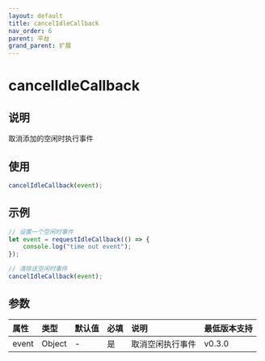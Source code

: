 ```yaml
---
layout: default
title: cancelIdleCallback
nav_order: 6
parent: 平台
grand_parent: 扩展
---
```


# cancelIdleCallback
## 说明
取消添加的空闲时执行事件

## 使用
```javascript
cancelIdleCallback(event);
```

## 示例
```typescript
// 设置一个空闲时事件
let event = requestIdleCallback(() => {
    console.log("time out event");
});

// 清除该空闲时事件
cancelIdleCallback(event);
```

## 参数

| 属性 | 类型 | 默认值 | 必填 | 说明 | 最低版本支持 |
|:----|:----|:------|:-----|:----|:-----------|
| event | Object | - | 是 | 取消空闲执行事件 | v0.3.0 |
